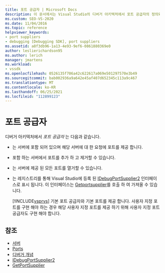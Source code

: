 ```yaml
---
title: 포트 공급자 | Microsoft Docs
description: 이 문서에서는 Visual Studio의 디버거 아키텍처에서 포트 공급자의 정의와 역할에 대해 설명 합니다.
ms.custom: SEO-VS-2020
ms.date: 11/04/2016
ms.topic: reference
helpviewer_keywords:
- port suppliers
- debugging [Debugging SDK], port suppliers
ms.assetid: a8f3db96-1a13-4e93-9ef6-0861880369e0
author: leslierichardson95
ms.author: lerich
manager: jmartens
ms.workload:
- vssdk
ms.openlocfilehash: 0526135f706a42c622617a069e501297570e3b49
ms.sourcegitcommit: bab002936a9a642e45af407d652345c113a9c467
ms.translationtype: MT
ms.contentlocale: ko-KR
ms.lasthandoff: 06/25/2021
ms.locfileid: "112899123"
---
```

# <a name="port-suppliers"></a>포트 공급자
디버거 아키텍처에서 *포트 공급자* 는 다음과 같습니다.

- 는 서버에 포함 되어 있으며 해당 서버에 대 한 요청에 포트를 제공 합니다.

- 포함 하는 서버에서 포트를 추가 하 고 제거할 수 있습니다.

- 는 서버에 제공 된 모든 포트를 열거할 수 있습니다.

- 는 레지스트리를 통해 Visual Studio에 등록 된 [IDebugPortSupplier2](../../extensibility/debugger/reference/idebugportsupplier2.md) 인터페이스로 표시 됩니다. 이 인터페이스는 [Getportsupplier](../../extensibility/debugger/reference/idebugcoreserver2-getportsupplier.md)를 호출 하 여 가져올 수 있습니다.

  [!INCLUDE[vsprvs](../../code-quality/includes/vsprvs_md.md)] 기본 포트 공급자와 기본 포트를 제공 합니다. 사용자 지정 포트를 구현 해야 하는 경우 해당 사용자 지정 포트를 제공 하기 위해 사용자 지정 포트 공급자도 구현 해야 합니다.

## <a name="see-also"></a>참조
- [서버](../../extensibility/debugger/servers-visual-studio-sdk.md)
- [Ports](../../extensibility/debugger/ports.md)
- [디버거 개념](../../extensibility/debugger/debugger-concepts.md)
- [IDebugPortSupplier2](../../extensibility/debugger/reference/idebugportsupplier2.md)
- [GetPortSupplier](../../extensibility/debugger/reference/idebugcoreserver2-getportsupplier.md)
